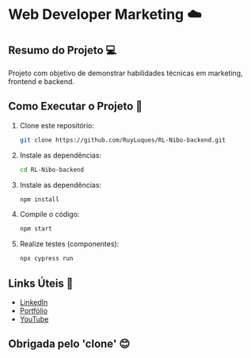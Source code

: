 # Web Developer Marketing :cloud:

## Resumo do Projeto :computer:

Projeto com objetivo de demonstrar habilidades técnicas em marketing, frontend e backend.

## Como Executar o Projeto :rocket:

1. Clone este repositório:
   ```bash
   git clone https://github.com/RuyLuques/RL-Nibo-backend.git

2. Instale as dependências:
   ```bash
   cd RL-Nibo-backend
   
3. Instale as dependências:
   ```bash
   npm install

4. Compile o código:
   ```bash
   npm start

5. Realize testes (componentes):
   ```bash
   npx cypress run

## Links Úteis :link:

- <a href="https://www.linkedin.com/in/ruyluques/">LinkedIn</a>
- <a href="https://www.ruyluques.com.br/">Portfólio</a>
- <a href="https://www.youtube.com/@ruyluques/videos">YouTube</a>
   
## Obrigada pelo 'clone' 😊 
